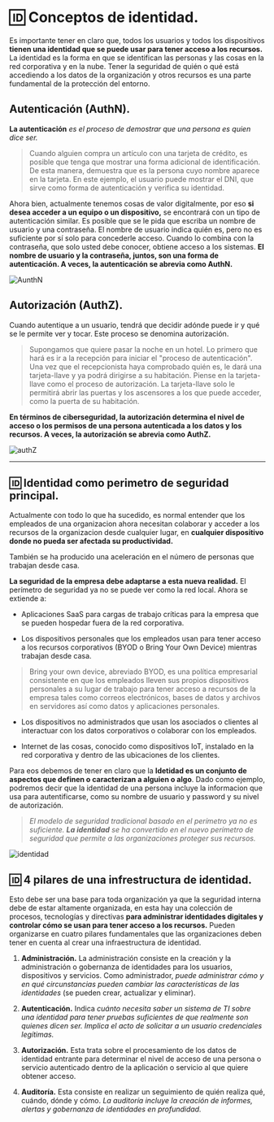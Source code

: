 # 🆔 Conceptos de identidad.

Es importante tener en claro que, todos los usuarios y todos los dispositivos **tienen una identidad que se puede usar para tener acceso a los recursos.** La identidad es la forma en que se identifican las personas y las cosas en la red corporativa y en la nube. Tener la seguridad de quién o qué está accediendo a los datos de la organización y otros recursos es una parte fundamental de la protección del entorno.

## Autenticación (AuthN).

**La autenticación** _es el proceso de demostrar que una persona es quien dice ser._ 

> Cuando alguien compra un artículo con una tarjeta de crédito, es posible que tenga que mostrar una forma adicional de identificación. De esta manera, demuestra que es la persona cuyo nombre aparece en la tarjeta. En este ejemplo, el usuario puede mostrar el DNI, que sirve como forma de autenticación y verifica su identidad.

Ahora bien, actualmente tenemos cosas de valor digitalmente, por eso **si desea acceder a un equipo o un dispositivo,** se encontrará con un tipo de autenticación similar. Es posible que se le pida que escriba un nombre de usuario y una contraseña. El nombre de usuario indica quién es, pero no es suficiente por sí solo para concederle acceso. Cuando lo combina con la contraseña, que solo usted debe conocer, obtiene acceso a los sistemas. **El nombre de usuario y la contraseña, juntos, son una forma de autenticación. A veces, la autenticación se abrevia como AuthN.**

![AunthN](https://dinahosting.com/blog/cont/uploads/2019/10/autenticacion2pasos-scaled.jpg)

## Autorización (AuthZ).

Cuando autentique a un usuario, tendrá que decidir adónde puede ir y qué se le permite ver y tocar. Este proceso se denomina autorización.

> Supongamos que quiere pasar la noche en un hotel. Lo primero que hará es ir a la recepción para iniciar el "proceso de autenticación". Una vez que el recepcionista haya comprobado quién es, le dará una tarjeta-llave y ya podrá dirigirse a su habitación. Piense en la tarjeta-llave como el proceso de autorización. La tarjeta-llave solo le permitirá abrir las puertas y los ascensores a los que puede acceder, como la puerta de su habitación.

**En términos de ciberseguridad, la autorización determina el nivel de acceso o los permisos de una persona autenticada a los datos y los recursos. A veces, la autorización se abrevia como AuthZ.**

![authZ](https://www.albertcoronado.com/wp-content/uploads/2019/08/permisos-ciberseguridad-liferay.jpg)

---

## 🆔 Identidad como perimetro de seguridad principal.

Actualmente con todo lo que ha sucedido, es normal entender que los empleados de una organizacion ahora necesitan colaborar y acceder a los recursos de la organizacion desde cualquier lugar, en **cualquier dispositivo donde no pueda ser afectada su productividad.**

 También se ha producido una aceleración en el número de personas que trabajan desde casa. 

 **La seguridad de la empresa debe adaptarse a esta nueva realidad.** El perímetro de seguridad ya no se puede ver como la red local. Ahora se extiende a:

- Aplicaciones SaaS para cargas de trabajo críticas para la empresa que se pueden hospedar fuera de la red corporativa.

- Los dispositivos personales que los empleados usan para tener acceso a los recursos corporativos (BYOD o Bring Your Own Device) mientras trabajan desde casa.

> Bring your own device, abreviado BYOD, es una política empresarial consistente en que los empleados lleven sus propios dispositivos personales a su lugar de trabajo para tener acceso a recursos de la empresa tales como correos electrónicos, bases de datos y archivos en servidores así como datos y aplicaciones personales.

- Los dispositivos no administrados que usan los asociados o clientes al interactuar con los datos corporativos o colaborar con los empleados.

- Internet de las cosas, conocido como dispositivos IoT, instalado en la red corporativa y dentro de las ubicaciones de los clientes.

Para eos debemos de tener en claro que la **Idetidad es un conjunto de aspectos que definen o caracterizan a alguien o algo**. Dado como ejemplo, podremos decir que la identidad de una persona incluye la informacion que usa para autentificarse, como su nombre de usuario y password y su nivel de autorización.

> _El modelo de seguridad tradicional basado en el perímetro ya no es suficiente. **La identidad** se ha convertido en el nuevo perímetro de seguridad que permite a las organizaciones proteger sus recursos._

![identidad](https://docs.microsoft.com/es-es/learn/wwl-sci/describe-identity-principles-concepts/media/3-identity-new-security-perimeter.png)

## 🆔 4 pilares de una infrestructura de identidad.

Esto debe ser una base para toda organización ya que la seguridad interna debe de estar altamente organizada, en esta hay una colección de procesos, tecnologías y directivas **para administrar identidades digitales y controlar cómo se usan para tener acceso a los recursos.** Pueden organizarse en cuatro pilares fundamentales que las organizaciones deben tener en cuenta al crear una infraestructura de identidad.

1. **Administración.** La administración consiste en la creación y la administración o gobernanza de identidades para los usuarios, dispositivos y servicios. Como administrador, _puede administrar cómo y en qué circunstancias pueden cambiar las características de las identidades_ (se pueden crear, actualizar y eliminar).

2. **Autenticación.** Indica _cuánto necesita saber un sistema de TI sobre una identidad para tener pruebas suficientes de que realmente son quienes dicen ser. Implica el acto de solicitar a un usuario credenciales legítimas._

3. **Autorización.** Esta trata sobre el procesamiento de los datos de identidad entrante para determinar el nivel de acceso de una persona o servicio autenticado dentro de la aplicación o servicio al que quiere obtener acceso.

4. **Auditoría.** Esta consiste en realizar un seguimiento de quién realiza qué, cuándo, dónde y cómo. _La auditoría incluye la creación de informes, alertas y gobernanza de identidades en profundidad._